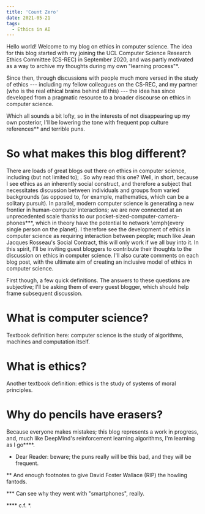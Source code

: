 ```yaml
---
title: 'Count Zero'
date: 2021-05-21
tags:
  - Ethics in AI
---
```


Hello world! Welcome to my blog on ethics in computer science. The idea for this blog started with my joining the UCL Computer Science Research Ethics Committee (CS-REC) in September 2020, and was partly motivated as a way to archive my thoughts during my own "learning process"*.

Since then, through discussions with people much more versed in the study of ethics --- including my fellow colleagues on the CS-REC, and my partner (who is the real ethical brains behind all this) --- the idea has since developed from a pragmatic resource to a broader discourse on ethics in computer science.

Which all sounds a bit lofty, so in the interests of not disappearing up my own posterior, I'll be lowering the tone with frequent pop culture references** and terrible puns.

So what makes this blog different?
======

There are loads of great blogs out there on ethics in computer science, including (but not limited to); . So why read this one? Well, in short, because I see ethics as an inherently social construct, and therefore a subject that necessitates discussion between individuals and groups from varied backgrounds (as opposed to, for example, mathematics, which can be a solitary pursuit). In parallel, modern computer science is generating a new frontier in human-computer interactions; we are now connected at an unprecedented scale thanks to our pocket-sized-computer-camera-phones***, which in theory have the potential to network \emph{every single person on the planet}. I therefore see the development of ethics in computer science as requiring interaction between people; much like Jean Jacques Rosseau's Social Contract, this will only work if we all buy into it. In this spirit, I'll be inviting guest bloggers to contribute their thoughts to the discussion on ethics in computer science. I'll also curate comments on each blog post, with the ultimate aim of creating an inclusive model of ethics in computer science. 

First though, a few quick definitions. The answers to these questions are subjective; I'll be asking them of every guest blogger, which should help frame subsequent discussion.

What is computer science?
======

Textbook definition here: computer science is the study of algorithms, machines and computation itself.

What is ethics?
======

Another textbook definition: ethics is the study of systems of moral principles.

Why do pencils have erasers?
======

Because everyone makes mistakes; this blog represents a work in progress, and, much like DeepMind's reinforcement learning algorithms, I'm learning as I go****.


* Dear Reader: beware; the puns really will be this bad, and they will be frequent.

** And enough footnotes to give David Foster Wallace (RIP) the howling fantods.

*** Can see why they went with "smartphones", really.

**** c.f. *.